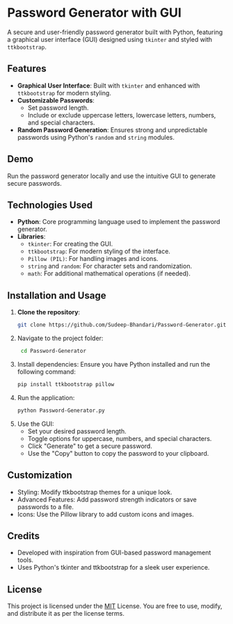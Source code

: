 # Password Generator with GUI

A secure and user-friendly password generator built with Python, featuring a graphical user interface (GUI) designed using `tkinter` and styled with `ttkbootstrap`.

## Features

- **Graphical User Interface**: Built with `tkinter` and enhanced with `ttkbootstrap` for modern styling.
- **Customizable Passwords**:
  - Set password length.
  - Include or exclude uppercase letters, lowercase letters, numbers, and special characters.
- **Random Password Generation**: Ensures strong and unpredictable passwords using Python's `random` and `string` modules.

## Demo

Run the password generator locally and use the intuitive GUI to generate secure passwords.

## Technologies Used

- **Python**: Core programming language used to implement the password generator.
- **Libraries**:
  - `tkinter`: For creating the GUI.
  - `ttkbootstrap`: For modern styling of the interface.
  - `Pillow (PIL)`: For handling images and icons.
  - `string` and `random`: For character sets and randomization.
  - `math`: For additional mathematical operations (if needed).

## Installation and Usage

1. **Clone the repository**:
   ```bash
   git clone https://github.com/Sudeep-Bhandari/Password-Generator.git

2. Navigate to the project folder:
   ```bash
    cd Password-Generator

3. Install dependencies: Ensure you have Python installed and run the following command:
   ```bash
   pip install ttkbootstrap pillow

4. Run the application:
   ```bash
   python Password-Generator.py
   
5. Use the GUI:
   - Set your desired password length.
   - Toggle options for uppercase, numbers, and special characters.
   - Click "Generate" to get a secure password.
   - Use the "Copy" button to copy the password to your clipboard.

## Customization
   - Styling: Modify ttkbootstrap themes for a unique look.
   - Advanced Features: Add password strength indicators or save passwords to a file.
   - Icons: Use the Pillow library to add custom icons and images.

## Credits
   - Developed with inspiration from GUI-based password management tools.
   - Uses Python's tkinter and ttkbootstrap for a sleek user experience.

## License
This project is licensed under the [MIT](https://choosealicense.com/licenses/mit/) License. You are free to use, modify, and distribute it as per the license terms.
